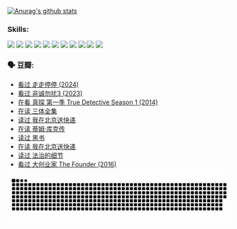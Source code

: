 
[![Anurag's github stats](https://github-readme-stats.vercel.app/api?username=w940853815)](https://github.com/anuraghazra/github-readme-stats)

### Skills:

<code><img height="32" src="https://cdn.jsdelivr.net/npm/simple-icons@v5/icons/python.svg"></code>
<code><img height="32" src="https://cdn.jsdelivr.net/npm/simple-icons@v5/icons/javascript.svg"></code>
<code><img height="32" src="https://cdn.jsdelivr.net/npm/simple-icons@v5/icons/django.svg"></code>
<code><img height="32" src="https://cdn.jsdelivr.net/npm/simple-icons@v5/icons/flask.svg"></code>
<code><img height="32" src="https://cdn.jsdelivr.net/npm/simple-icons@v5/icons/vuetify.svg"></code>
<code><img height="32" src="https://cdn.jsdelivr.net/npm/simple-icons@v5/icons/git.svg"></code>
<code><img height="32" src="https://cdn.jsdelivr.net/npm/simple-icons@v5/icons/docker.svg"></code>
<code><img height="32" src="https://cdn.jsdelivr.net/npm/simple-icons@v5/icons/postgresql.svg"></code>
<code><img height="32" src="https://cdn.jsdelivr.net/npm/simple-icons@v5/icons/elasticsearch.svg"></code>
<code><img height="32" src="https://cdn.jsdelivr.net/npm/simple-icons@v5/icons/macos.svg"></code>
<code><img height="32" src="https://cdn.jsdelivr.net/npm/simple-icons@v5/icons/linux.svg"></code>

### 🗣 豆瓣:

<!-- DOUBAN-ACTIVITIES:START -->
- [看过 走走停停‎ (2024)](https://www.douban.com/people/136069238/status/4684430230/?_i=23630558)
- [看过 非诚勿扰3‎ (2023)](https://www.douban.com/people/136069238/status/4676324100/?_i=23630558)
- [在看 真探 第一季 True Detective Season 1‎ (2014)](https://www.douban.com/people/136069238/status/4673382852/?_i=23630559)
- [在读 三体全集](https://www.douban.com/people/136069238/status/4672842521/?_i=23630559)
- [读过 我在北京送快递](https://www.douban.com/people/136069238/status/4672842036/?_i=23630559)
- [在读 蒂姆·库克传](https://www.douban.com/people/136069238/status/4663517053/?_i=23630559)
- [读过 黑书](https://www.douban.com/people/136069238/status/4663516022/?_i=23630559)
- [在读 我在北京送快递](https://www.douban.com/people/136069238/status/4658098365/?_i=23630559)
- [读过 法治的细节](https://www.douban.com/people/136069238/status/4657347558/?_i=23630559)
- [看过 大创业家 The Founder‎ (2016)](https://www.douban.com/people/136069238/status/4649667693/?_i=23630559)
<!-- DOUBAN-ACTIVITIES:END -->


![Snake animation](https://raw.githubusercontent.com/w940853815/w940853815/output/github-contribution-grid-snake.svg)

<!--
**w940853815/w940853815** is a ✨ _special_ ✨ repository because its `README.md` (this file) appears on your GitHub profile.

Here are some ideas to get you started:

- 🔭 I’m currently working on ...
- 🌱 I’m currently learning ...
- 👯 I’m looking to collaborate on ...
- 🤔 I’m looking for help with ...
- 💬 Ask me about ...
- 📫 How to reach me: ...
- 😄 Pronouns: ...
- ⚡ Fun fact: ...
-->
